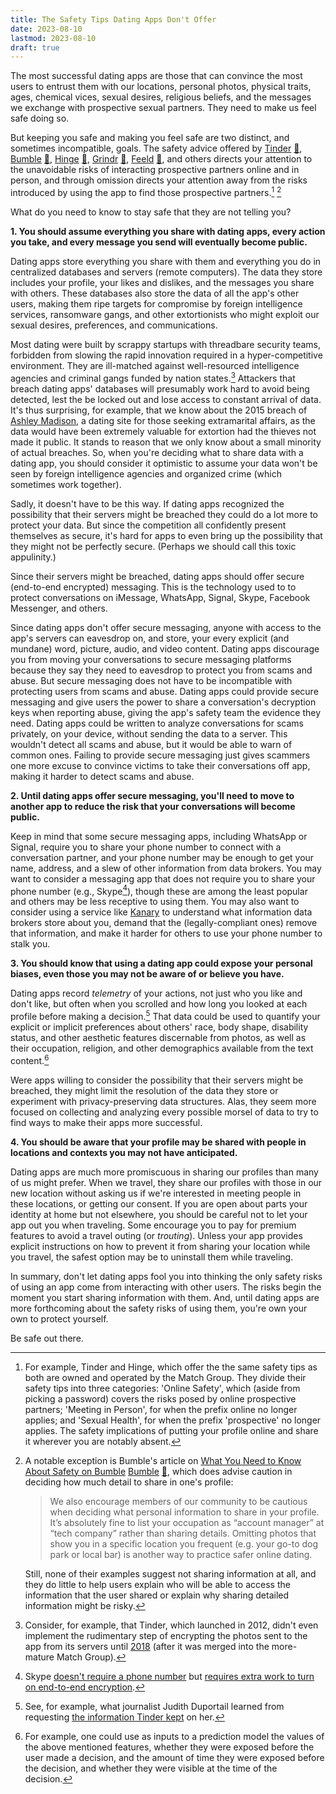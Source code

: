 ```yaml
---
title: The Safety Tips Dating Apps Don't Offer
date: 2023-08-10
lastmod: 2023-08-10
draft: true
---
```


The most successful dating apps are those that can convince the most users to entrust them with our locations, personal photos, physical traits, ages, chemical vices, sexual desires, religious beliefs, and the messages we exchange with prospective sexual partners. They need to make us feel safe doing so.

But keeping you safe and making you feel safe are two distinct, and sometimes incompatible, goals. The safety advice offered by [Tinder](https://policies.tinder.com/safety/intl/en/) [📄](dating-tips-archived-2023-08-10/tinder.jpeg), [Bumble](https://bumble.com/en-us/the-buzz/safety) [📄](dating-tips-archived-2023-08-10/bumble.jpeg), [Hinge](https://hingeapp.zendesk.com/hc/en-us/articles/360007194774-Safe-Dating-Advice) [📄](dating-tips-archived-2023-08-10/hinge.jpeg), [Grindr](https://help.grindr.com/hc/en-us/articles/1500009290262-Safety-tips) [📄](dating-tips-archived-2023-08-10/grindr.jpeg), [Feeld](https://support.feeld.co/hc/en-gb/articles/9406785773084-What-do-I-do-if-someone-asks-me-to-continue-the-conversation-in-a-different-app-) [📄](dating-tips-archived-2023-08-10/feeld.jpeg), and others directs your attention to the unavoidable risks of interacting prospective partners online and in person, and through omission directs your attention away from the risks introduced by using the app to find those prospective partners.[^tinder-hinge-safety-tips] [^safety-tips-bumble]

What do you need to know to stay safe that they are not telling you?

**1. You should assume everything you share with dating apps, every action you take, and every message you send will eventually become public.**

Dating apps store everything you share with them and everything you do in centralized databases and servers (remote computers). The data they store includes your profile, your likes and dislikes, and the messages you share with others. These databases also store the data of all the app's other users, making them ripe targets for compromise by foreign intelligence services, ransomware gangs, and other extortionists who might exploit our sexual desires, preferences, and communications.

Most dating were built by scrappy startups with threadbare security teams, forbidden from slowing the rapid innovation required in a hyper-competitive environment. They are ill-matched against well-resourced intelligence agencies and criminal gangs funded by nation states.[^security-priorities-at-tinder] Attackers that breach dating apps' databases will presumably work hard to avoid being detected, lest the be locked out and lose access to constant arrival of data. It's thus surprising, for example, that we know about the 2015 breach of [Ashley Madison](https://en.wikipedia.org/wiki/Ashley_Madison_data_breach), a dating site for those seeking extramarital affairs, as the data would have been extremely valuable for extortion had the thieves not made it public. It stands to reason that we only know about a small minority of actual breaches. So, when you're deciding what to share data with a dating app, you should consider it optimistic to assume your data won't be seen by foreign intelligence agencies and organized crime (which sometimes work together).

[^security-priorities-at-tinder]: Consider, for example, that Tinder, which launched in 2012, didn't even implement the rudimentary step of encrypting the photos sent to the app from its servers until [2018](https://www.theverge.com/2018/6/29/17519234/tinder-encrypted-profile-photos-senator-ron-wyden) (after it was merged into the more-mature Match Group).

Sadly, it doesn't have to be this way. If dating apps recognized the possibility that their servers might be breached they could do a lot more to protect your data.
But since the competition all confidently present themselves as secure, it's hard for apps to even bring up the possibility that they might not be perfectly secure. (Perhaps we should call this toxic appulinity.)

Since their servers might be breached, dating apps should offer secure (end-to-end encrypted) messaging. This is the technology used to to protect conversations on iMessage, WhatsApp, Signal, Skype, Facebook Messenger, and others.

Since dating apps don't offer secure messaging, anyone with access to the app's servers can eavesdrop on, and store, your every explicit (and mundane) word, picture, audio, and video content. Dating apps discourage you from moving your conversations to secure messaging platforms because they say they need to eavesdrop to protect you from scams and abuse. But secure messaging does not have to be incompatible with protecting users from scams and abuse. Dating apps could provide secure messaging and give users the power to share a conversation's decryption keys when reporting abuse, giving the app's safety team the evidence they need. Dating apps could be written to analyze conversations for scams privately, on your device, without sending the data to a server. This wouldn't detect all scams and abuse, but it would be able to warn of common ones. Failing to provide secure messaging just gives scammers one more excuse to convince victims to take their conversations off app, making it harder to detect scams and abuse.

**2. Until dating apps offer secure messaging, you'll need to move to another app to reduce the risk that your conversations will become public.**

Keep in mind that some secure messaging apps, including WhatsApp or Signal, require you to share your phone number to connect with a conversation partner, and your phone number may be enough to get your name, address, and a slew of other information from data brokers. You may want to consider a messaging app that does not require you to share your phone number (e.g., Skype[^skype]), though these are among the least popular and others may be less receptive to using them.  You may also want to consider using a service like [Kanary](https://www.kanary.com/) to understand what information data brokers store about you, demand that the (legally-compliant ones) remove that information, and make it harder for others to use your phone number to stalk you.

[^skype]: Skype [doesn't require a phone number](https://support.skype.com/en/faq/FA34942/how-are-my-contact-details-used-in-skype) but [requires extra work to turn on end-to-end encryption](https://support.skype.com/en/faq/FA34824/what-are-skype-private-conversations).

**3. You should know that using a dating app could expose your personal biases, even those you may not be aware of or believe you have.**

Dating apps record *telemetry* of your actions, not just who you like and don't like, but often when you scrolled and how long you looked at each profile before making a decision.[^dating-app-records] That data could be used to quantify your explicit or implicit preferences about others' race, body shape, disability status, and other aesthetic features discernable from photos, as well as their occupation, religion, and other demographics available from the text content.[^implicit-association-test]

Were apps willing to consider the possibility that their servers might be breached, they might limit the resolution of the data they store or experiment with privacy-preserving data structures. Alas, they seem more focused on collecting and analyzing every possible morsel of data to try to find ways to make their apps more successful.

[^implicit-association-test]: For example, one could use as inputs to a prediction model the values of the above mentioned features, whether they were exposed before the user made a decision, and the amount of time they were exposed before the decision, and whether they were visible at the time of the decision.

**4. You should be aware that your profile may be shared with people in locations and contexts you may not have anticipated.**

Dating apps are much more promiscuous in sharing our profiles than many of us might prefer. When we travel, they share our profiles with those in our new location without asking us if we're interested in meeting people in these locations, or getting our consent. If you are open about parts your identity at home but not elsewhere, you should be careful not to let your app out you when traveling. Some encourage you to pay for premium features to avoid a travel outing (or *trouting*). Unless your app provides explicit instructions on how to prevent it from sharing your location while you travel, the safest option may be to uninstall them while traveling.

In summary, don't let dating apps fool you into thinking the only safety risks of using an app come from interacting with other users. The risks begin the moment you start sharing information with them. And, until dating apps are more forthcoming about the safety risks of using them, you're own your own to protect yourself.

Be safe out there.

[^dating-app-records]: See, for example, what journalist Judith Duportail learned from requesting [the information Tinder kept](https://www.theguardian.com/technology/2017/sep/26/tinder-personal-data-dating-app-messages-hacked-sold) on her.


[^tinder-hinge-safety-tips]: For example, Tinder and Hinge, which offer the the same safety tips as both are owned and operated by the Match Group.
    They divide their safety tips into three categories: 'Online Safety', which (aside from picking a password) covers the risks posed by online prospective partners; 'Meeting in Person', for when the prefix online no longer applies; and 'Sexual Health', for when the prefix 'prospective' no longer applies. The safety implications of putting your profile online and share it wherever you are notably absent.

[^safety-tips-bumble]: A notable exception is Bumble's article on [What You Need to Know About Safety on Bumble](https://bumble.com/en-us/the-buzz/safety) [Bumble](https://bumble.com/en-us/the-buzz/safety) [📄](dating-tips-archived-2023-08-10/bumble.jpeg), which does advise caution in deciding how much detail to share in one's profile:
    > We also encourage members of our community to be cautious when deciding what personal information to share in your profile. It’s absolutely fine to list your occupation as “account manager” at “tech company” rather than sharing details. Omitting photos that show you in a specific location you frequent (e.g. your go-to dog park or local bar) is another way to practice safer online dating.
    
    Still, none of their examples suggest not sharing information at all, and they do little to help users explain who will be able to access the information that the user shared or explain why sharing detailed information might be risky.
